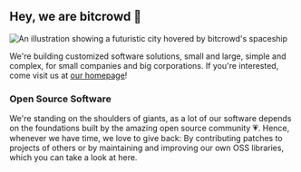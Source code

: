## Hey, we are bitcrowd 👋

![An illustration showing a futuristic city hovered by bitcrowd's spaceship](https://bitcrowd.net/assets/header-landscape_1500w-992799f5719297b7904493dc38f57dc640be0fbd1ad8f231ec7c7a53303cf777.jpg)

We're building customized software solutions, small and large, simple and complex, for small companies and big corporations. If you're interested, come visit us at [our homepage](https://bitcrowd.net)!

### Open Source Software

We're standing on the shoulders of giants, as a lot of our software depends on the foundations built by the amazing open source community 💗. Hence, whenever we have time, we love to give back: By contributing patches to projects of others or by maintaining and improving our own OSS libraries, which you can take a look at here.
